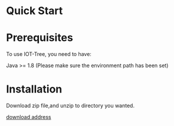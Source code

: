  Quick Start
 ==
# Prerequisites
To use IOT-Tree, you need to have:

Java >= 1.8 (Please make sure the environment path has been set)
# Installation

Download zip file,and unzip to directory you wanted.

<a href="http://121.40.64.41/iottree/" target="_blank">download address</a>
